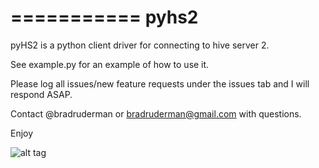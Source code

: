 ===========
pyhs2
===========

pyHS2 is a python client driver for connecting to hive server 2.

See example.py for an example of how to use it.

Please log all issues/new feature requests under the issues tab and I will respond ASAP.

Contact @bradruderman or bradruderman@gmail.com with questions.

Enjoy

![alt tag](https://rs.gwallet.com/r1/pixel/x11399)

